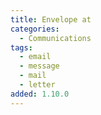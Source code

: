 ```yaml
---
title: Envelope at
categories:
  - Communications
tags:
  - email
  - message
  - mail
  - letter
added: 1.10.0
---
```

